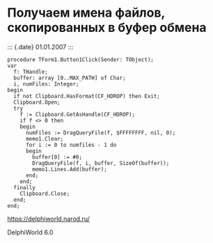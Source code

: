 Получаем имена файлов, скопированных в буфер обмена
===================================================

::: {.date}
01.01.2007
:::

    procedure TForm1.Button1Click(Sender: TObject); 
    var 
      f: THandle; 
      buffer: array [0..MAX_PATH] of Char; 
      i, numFiles: Integer; 
    begin 
      if not Clipboard.HasFormat(CF_HDROP) then Exit; 
      Clipboard.Open; 
      try 
        f := Clipboard.GetAsHandle(CF_HDROP); 
        if f <> 0 then 
        begin 
          numFiles := DragQueryFile(f, $FFFFFFFF, nil, 0); 
          memo1.Clear; 
          for i := 0 to numfiles - 1 do 
          begin 
            buffer[0] := #0; 
            DragQueryFile(f, i, buffer, SizeOf(buffer)); 
            memo1.Lines.Add(buffer); 
          end; 
        end; 
      finally 
        Clipboard.Close; 
      end; 
    end;
     

<https://delphiworld.narod.ru/>

DelphiWorld 6.0
